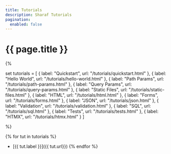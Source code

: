 ```yaml
---
title: Tutorials
description: Sharaf Tutorials
pagination:
  enabled: false
---
```


# {{ page.title }}

{%

set tutorials = [
    { label: "Quickstart", url: "/tutorials/quickstart.html" },
    { label: "Hello World", url: "/tutorials/hello-world.html" },
    { label: "Path Params", url: "/tutorials/path-params.html" },
    { label: "Query Params", url: "/tutorials/query-params.html" },
    { label: "Static Files", url: "/tutorials/static-files.html" },
    { label: "HTML", url: "/tutorials/html.html" },
    { label: "Forms", url: "/tutorials/forms.html" },
    { label: "JSON", url: "/tutorials/json.html" },
    { label: "Validation", url: "/tutorials/validation.html" },
    { label: "SQL", url: "/tutorials/sql.html" },
    { label: "Tests", url: "/tutorials/tests.html" },
    { label: "HTMX", url: "/tutorials/htmx.html" }
]

%}

{% for tut in tutorials %}
- [{{ tut.label }}]({{ tut.url}})
{% endfor %}






